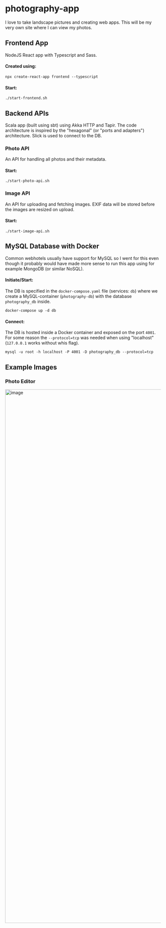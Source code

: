 # photography-app
I love to take landscape pictures and creating web apps.
This will be my very own site where I can view my photos.

## Frontend App
NodeJS React app with Typescript and Sass.

#### Created using:
```
npx create-react-app frontend --typescript
```

#### Start:
```
./start-frontend.sh
```

## Backend APIs
Scala app (built using sbt) using Akka HTTP and Tapir. The code architecture is inspired by the "hexagonal" (or "ports and adapters") architecture. Slick is used to connect to the DB.

### Photo API
An API for handling all photos and their metadata.

#### Start:
```
./start-photo-api.sh
```

### Image API
An API for uploading and fetching images. EXIF data will be stored before the images are resized on upload.

#### Start:
```
./start-image-api.sh
```

## MySQL Database with Docker
Common webhotels usually have support for MySQL so I went for this even though it probably would have made more sense to run this app using for example MongoDB (or similar NoSQL).

#### Initiate/Start:
The DB is specified in the `docker-compose.yaml` file (services: `db`) where we create a MySQL-container (`photography-db`) with the database `photography_db` inside.
```
docker-compose up -d db
```

#### Connect:
The DB is hosted inside a Docker container and exposed on the port `4001`. For some reason the `--protocol=tcp` was needed when using "localhost" (`127.0.0.1` works without whis flag).
```
mysql -u root -h localhost -P 4001 -D photography_db --protocol=tcp
```

## Example Images

### Photo Editor
<img width="1728" alt="image" src="https://user-images.githubusercontent.com/17812202/177271632-8ae1149c-5bf3-4c00-96bc-0970b67e9562.png">

